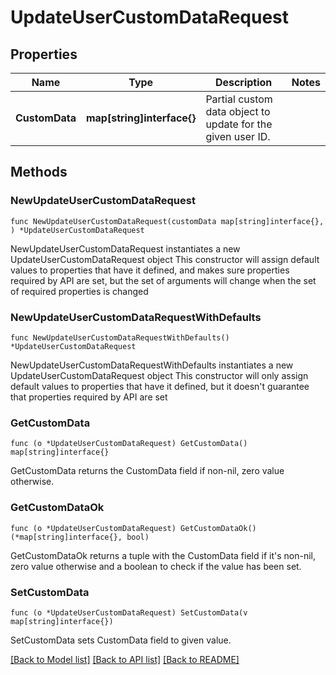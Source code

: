 # UpdateUserCustomDataRequest

## Properties

Name | Type | Description | Notes
------------ | ------------- | ------------- | -------------
**CustomData** | **map[string]interface{}** | Partial custom data object to update for the given user ID. | 

## Methods

### NewUpdateUserCustomDataRequest

`func NewUpdateUserCustomDataRequest(customData map[string]interface{}, ) *UpdateUserCustomDataRequest`

NewUpdateUserCustomDataRequest instantiates a new UpdateUserCustomDataRequest object
This constructor will assign default values to properties that have it defined,
and makes sure properties required by API are set, but the set of arguments
will change when the set of required properties is changed

### NewUpdateUserCustomDataRequestWithDefaults

`func NewUpdateUserCustomDataRequestWithDefaults() *UpdateUserCustomDataRequest`

NewUpdateUserCustomDataRequestWithDefaults instantiates a new UpdateUserCustomDataRequest object
This constructor will only assign default values to properties that have it defined,
but it doesn't guarantee that properties required by API are set

### GetCustomData

`func (o *UpdateUserCustomDataRequest) GetCustomData() map[string]interface{}`

GetCustomData returns the CustomData field if non-nil, zero value otherwise.

### GetCustomDataOk

`func (o *UpdateUserCustomDataRequest) GetCustomDataOk() (*map[string]interface{}, bool)`

GetCustomDataOk returns a tuple with the CustomData field if it's non-nil, zero value otherwise
and a boolean to check if the value has been set.

### SetCustomData

`func (o *UpdateUserCustomDataRequest) SetCustomData(v map[string]interface{})`

SetCustomData sets CustomData field to given value.



[[Back to Model list]](../README.md#documentation-for-models) [[Back to API list]](../README.md#documentation-for-api-endpoints) [[Back to README]](../README.md)


